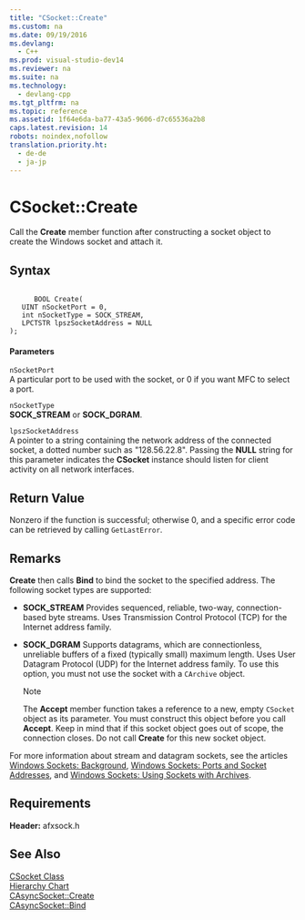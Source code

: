 ```yaml
---
title: "CSocket::Create"
ms.custom: na
ms.date: 09/19/2016
ms.devlang: 
  - C++
ms.prod: visual-studio-dev14
ms.reviewer: na
ms.suite: na
ms.technology: 
  - devlang-cpp
ms.tgt_pltfrm: na
ms.topic: reference
ms.assetid: 1f64e6da-ba77-43a5-9606-d7c65536a2b8
caps.latest.revision: 14
robots: noindex,nofollow
translation.priority.ht: 
  - de-de
  - ja-jp
---
```

# CSocket::Create
Call the **Create** member function after constructing a socket object to create the Windows socket and attach it.  
  
## Syntax  
  
```  
  
      BOOL Create(  
   UINT nSocketPort = 0,  
   int nSocketType = SOCK_STREAM,  
   LPCTSTR lpszSocketAddress = NULL   
);  
```  
  
#### Parameters  
 `nSocketPort`  
 A particular port to be used with the socket, or 0 if you want MFC to select a port.  
  
 `nSocketType`  
 **SOCK_STREAM** or **SOCK_DGRAM**.  
  
 `lpszSocketAddress`  
 A pointer to a string containing the network address of the connected socket, a dotted number such as "128.56.22.8". Passing the **NULL** string for this parameter indicates the **CSocket** instance should listen for client activity on all network interfaces.  
  
## Return Value  
 Nonzero if the function is successful; otherwise 0, and a specific error code can be retrieved by calling `GetLastError`.  
  
## Remarks  
 **Create** then calls **Bind** to bind the socket to the specified address. The following socket types are supported:  
  
-   **SOCK_STREAM** Provides sequenced, reliable, two-way, connection-based byte streams. Uses Transmission Control Protocol (TCP) for the Internet address family.  
  
-   **SOCK_DGRAM** Supports datagrams, which are connectionless, unreliable buffers of a fixed (typically small) maximum length. Uses User Datagram Protocol (UDP) for the Internet address family. To use this option, you must not use the socket with a `CArchive` object.  
  
    > [!NOTE]
    >  The **Accept** member function takes a reference to a new, empty `CSocket` object as its parameter. You must construct this object before you call **Accept**. Keep in mind that if this socket object goes out of scope, the connection closes. Do not call **Create** for this new socket object.  
  
 For more information about stream and datagram sockets, see the articles [Windows Sockets: Background](../vs140/Windows-Sockets--Background.md), [Windows Sockets: Ports and Socket Addresses](../vs140/Windows-Sockets--Ports-and-Socket-Addresses.md), and [Windows Sockets: Using Sockets with Archives](../vs140/Windows-Sockets--Using-Sockets-with-Archives.md).  
  
## Requirements  
 **Header:** afxsock.h  
  
## See Also  
 [CSocket Class](../vs140/CSocket-Class.md)   
 [Hierarchy Chart](../vs140/Hierarchy-Chart.md)   
 [CAsyncSocket::Create](../vs140/CAsyncSocket--Create.md)   
 [CAsyncSocket::Bind](../vs140/CAsyncSocket--Bind.md)